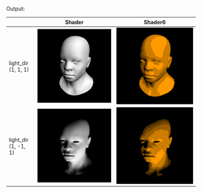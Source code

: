 
Output:

| |Shader | Shader6  |
|--------|------------- | ------------- | 
|   light_dir (1, 1, 1) |![](https://github.com/sT4R3K/tinyrenderer/raw/img/5.2.s.1.png)| ![](https://github.com/sT4R3K/tinyrenderer/raw/img/5.2.s6.1.png)|
|   light_dir (1, -1, 1) |![](https://github.com/sT4R3K/tinyrenderer/raw/img/5.2.s.-1.png)| ![](https://github.com/sT4R3K/tinyrenderer/raw/img/5.2.s6.-1.png)|
